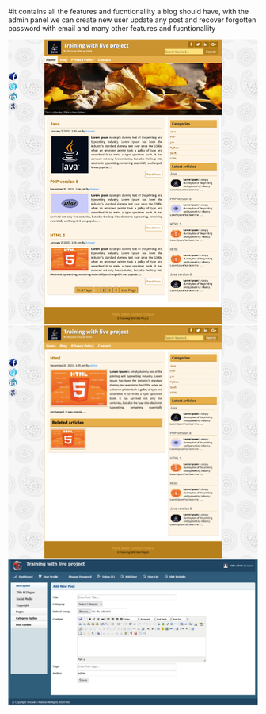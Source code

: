 #it contains all the features and fucntionallity a blog should have, with the admin panel we can create new user update any post and recover forgotten password with email and many other features and fucntionallity


![CHEESE](images/ss-1.png)
![CHEESE](images/ss-2.png)
![CHEESE](images/ss-3.png)